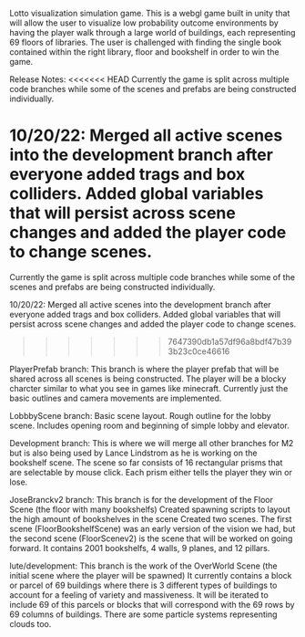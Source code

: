 Lotto visualization simulation game.  This is a webgl game built in unity that will allow the user to visualize low probability outcome environments by having the player walk through a large world of buildings, each representing 69 floors of libraries.  The user is challenged with finding the single book contained within the right library, floor and bookshelf in order to win the game. 

Release Notes:
<<<<<<< HEAD
Currently the game is split across multiple code branches while some of the scenes and prefabs are being constructed individually. 

10/20/22:
Merged all active scenes into the development branch after everyone added trags and box colliders.  Added global variables that will persist across scene changes and added the player code to change scenes. 
=======
Currently the game is split across multiple code branches while some of the scenes and prefabs are being constructed individually.

10/20/22: Merged all active scenes into the development branch after everyone added trags and box colliders. Added global variables that will persist across scene changes and added the player code to change scenes.
>>>>>>> 7647390db1a57df96a8bdf47b393b23c0ce46616

PlayerPrefab branch: 
This branch is where the player prefab that will be shared across all scenes is being constructed.  The player will be a blocky charcter similar to what you see in games like minecraft.  Currently just the basic outlines and camera movements are implemented. 

LobbbyScene branch:
Basic scene layout. Rough outline for the lobby scene. Includes opening room and beginning of simple lobby and elevator.

Development branch:
This is where we will merge all other branches for M2 but is also being used by Lance Lindstrom as he is working on the bookshelf scene. The scene so far consists of 16 rectangular prisms that are selectable by mouse click. Each prism either tells the player they win or lose.

JoseBranckv2 branch:
This branch is for the development of the Floor Scene (the floor with many bookshelfs)
Created spawning scripts to layout the high amount of bookshelves in the scene
Created two scenes. The first scene (FloorBookshelfScene) was an early version of the vision we had, but the second scene (FloorScenev2) is the scene that will be worked on going forward. It contains 2001 bookshelfs, 4 walls, 9 planes, and 12 pillars.

lute/development:
This branch is the work of the OverWorld Scene (the initial scene where the player will be spawned)
It currently contains a block or parcel of 69 buildings where there is 3 different types of buildings to account for a feeling of variety and massiveness.
It will be iterated to include 69 of this parcels or blocks that will correspond with the 69 rows by 69 columns of buildings.
There are some particle systems representing clouds too.
